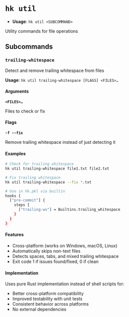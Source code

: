 # `hk util`

- **Usage**: `hk util <SUBCOMMAND>`

Utility commands for file operations

## Subcommands

### `trailing-whitespace`

Detect and remove trailing whitespace from files

**Usage**: `hk util trailing-whitespace [FLAGS] <FILES>…`

#### Arguments

**`<FILES>…`**

Files to check or fix

#### Flags

**`-f --fix`**

Remove trailing whitespace instead of just detecting it

#### Examples

```bash
# Check for trailing whitespace
hk util trailing-whitespace file1.txt file2.txt

# Fix trailing whitespace
hk util trailing-whitespace --fix *.txt

# Use in hk.pkl via builtin
hooks {
  ["pre-commit"] {
    steps {
      ["trailing-ws"] = Builtins.trailing_whitespace
    }
  }
}
```

#### Features

- Cross-platform (works on Windows, macOS, Linux)
- Automatically skips non-text files
- Detects spaces, tabs, and mixed trailing whitespace
- Exit code 1 if issues found/fixed, 0 if clean

#### Implementation

Uses pure Rust implementation instead of shell scripts for:
- Better cross-platform compatibility
- Improved testability with unit tests
- Consistent behavior across platforms
- No external dependencies
